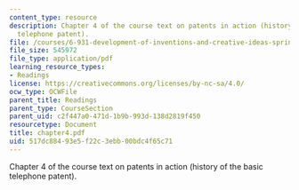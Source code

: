 ```yaml
---
content_type: resource
description: Chapter 4 of the course text on patents in action (history of the basic
  telephone patent).
file: /courses/6-931-development-of-inventions-and-creative-ideas-spring-2008/517dc88493e5f22c3ebb00bdc4f65c71_chapter4.pdf
file_size: 545972
file_type: application/pdf
learning_resource_types:
- Readings
license: https://creativecommons.org/licenses/by-nc-sa/4.0/
ocw_type: OCWFile
parent_title: Readings
parent_type: CourseSection
parent_uid: c2f447a0-471d-1b9b-993d-138d2819f450
resourcetype: Document
title: chapter4.pdf
uid: 517dc884-93e5-f22c-3ebb-00bdc4f65c71
---
```

Chapter 4 of the course text on patents in action (history of the basic telephone patent).